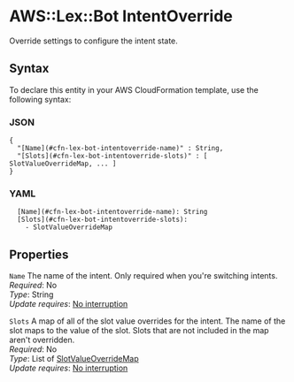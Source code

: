 # AWS::Lex::Bot IntentOverride<a name="aws-properties-lex-bot-intentoverride"></a>

Override settings to configure the intent state\.

## Syntax<a name="aws-properties-lex-bot-intentoverride-syntax"></a>

To declare this entity in your AWS CloudFormation template, use the following syntax:

### JSON<a name="aws-properties-lex-bot-intentoverride-syntax.json"></a>

```
{
  "[Name](#cfn-lex-bot-intentoverride-name)" : String,
  "[Slots](#cfn-lex-bot-intentoverride-slots)" : [ SlotValueOverrideMap, ... ]
}
```

### YAML<a name="aws-properties-lex-bot-intentoverride-syntax.yaml"></a>

```
  [Name](#cfn-lex-bot-intentoverride-name): String
  [Slots](#cfn-lex-bot-intentoverride-slots):
    - SlotValueOverrideMap
```

## Properties<a name="aws-properties-lex-bot-intentoverride-properties"></a>

`Name` <a name="cfn-lex-bot-intentoverride-name"></a>
The name of the intent\. Only required when you're switching intents\.  
_Required_: No  
_Type_: String  
_Update requires_: [No interruption](https://docs.aws.amazon.com/AWSCloudFormation/latest/UserGuide/using-cfn-updating-stacks-update-behaviors.html#update-no-interrupt)

`Slots` <a name="cfn-lex-bot-intentoverride-slots"></a>
A map of all of the slot value overrides for the intent\. The name of the slot maps to the value of the slot\. Slots that are not included in the map aren't overridden\.  
_Required_: No  
_Type_: List of [SlotValueOverrideMap](aws-properties-lex-bot-slotvalueoverridemap.md)  
_Update requires_: [No interruption](https://docs.aws.amazon.com/AWSCloudFormation/latest/UserGuide/using-cfn-updating-stacks-update-behaviors.html#update-no-interrupt)

